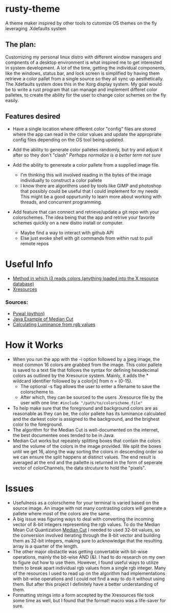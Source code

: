 # rusty-theme
A theme maker inspired by other tools to cutomize OS themes on the fly leveraging .Xdefaults system

## The plan:
Customizing my personal linux distro with different window managers and compnents of a desktop environment is what inspired me to get interested in system development. A lot of the time, getting the individual components, like the windows, status bar, and lock screen is simplified by having them retrieve a color pallet from a single source so they all sync up aesthetically. The Xdefaults system does this in the Xorg display system.
My goal would be to write a rust program that can manage and implement differet color palletes, to create the ability for the user to change color schemes on the fly easily.
## Features desired
- Have a single location where different color "config" files are stored where the app can read in the color values and update the appropriate config files depending on the OS tool being updated.
- Add the ability to generate color palletes randomly, but try and adjust it after so they don't "clash" *Perhaps normalize is a better term not sure*
- Add the ability to genereate a color pallete from a supplied image file.
  - I'm thinking this will involved reading in the bytes of the image individually to construct a color pallete
  - I know there are algorithms used by tools like GIMP and photoshop that possibly could be useful that I could implement for my needs
  This might be a good oppurtunity to learn more about working with threads, and concurrent programming.

- Add feature that can connect and retrieve/update a git repo with your colorschemes. The idea being that the app and retrive your favorite schemes quickly on a new distro install or computer.
  - Maybe find a way to interact with github API
  - Else just evoke shell with git commands from within rust to pull remote repos

# Useful Info
- [Method in which i3 reads colors (anything loaded into the X resource database)](https://i3wm.org/docs/userguide.html#xresources)
- [Xresources](https://wiki.archlinux.org/index.php/x_resources)
### Sources:
  - [Pywal (python)](https://github.com/dylanaraps/pywal)
  - [Java Example of Median Cut](http://jcs.mobile-utopia.com/jcs/16423_ColorCutQuantizer.html)
  - [Calculating Luminance from rgb values](https://stackoverflow.com/questions/596216/formula-to-determine-brightness-of-rgb-color)


# How it Works
- When you run the app with the -i option followed by a jpeg image, the most common 16 colors are grabbed from the image. This color pallete is saved to a text file that follows the syntax for defining hexadecimal colors as outlined by the Xresource system. Mainly, it adds the \* wildcard identifier followed by a color[n] from n = (0-15).
	- The optional -s flag allows the user to enter a filename to save the colorscheme to.
	- After which, they can be sourced to the users .Xresource file by the user with one line: ``` #include "/path/to/colorscheme_file" ```
- To help make sure that the foreground and background colors are as reasonable as they can be, the color pallete has its luminance calculated and the darkest color is assigned to the background, and the brighest color to the foreground.
- The algorithm for the Median Cut is well-documented on the internet, the best documentee ones tended to be in Java.
- Median Cut works but repeately splitting boxes that contain the colors and the volume of the colors in the image provided. We split the boxes until we get 16, along the way sorting the colors in descending order so we can ensure the split happens at distinct values. The end result is averaged at the end and the pallette is returned in the form of seperate vector of colorChannels, the data strcuture to hold the "pixels".

# Issues
- Usefulness as a colorscheme for your terminal is varied based on the source image. An image with not many contrasting colors will generate a pallete where most of the colors are the same.
- A big issue was figuring ways to deal with converting the incoming vector of 8-bit integers representing the rgb values. To do the Median Mean Cut Quantization [Median Cut](https://en.wikipedia.org/wiki/Median_cut) I needed to used 32-bit values, so the conversion involved iterating through the 8-bit vector and building them as 32-bit integers, making sure to acknowledge that the resulting array is a quarter of the length.
- The other major obstactle was getting convertable with bit-wise operations, mainly the bit-wise AND (&). I had to do research on my own to figure out how to use them. However, I found useful ways to utilize them to break apart individual rgb values from a single rgb integer. Many of the resources I used to read up on the algorithm had implementations with bit-wise operations and I could not find a way to do it without using them. But after this project I definitely have a better understanding of them.
- Formatting strings into a form accepted by the Xresources file took some time as well, but I found that the format! macro was a life-saver for sure.
